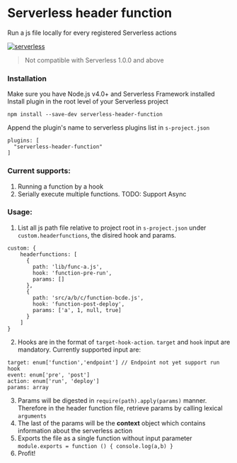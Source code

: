 # Serverless header function

Run a js file locally for every registered Serverless actions

[![serverless](http://public.serverless.com/badges/v3.svg)](http://www.serverless.com)

> Not compatible with Serverless 1.0.0 and above

### Installation
Make sure you have Node.js v4.0+ and Serverless Framework installed
Install plugin in the root level of your Serverless project

`npm install --save-dev serverless-header-function`

Append the plugin's name to serverless plugins list in `s-project.json`
```
plugins: [
  "serverless-header-function"
]
```

### Current supports:
1. Running a function by a hook
3. Serially execute multiple functions. TODO: Support Async

### Usage:
1. List all js path file relative to project root in `s-project.json` under `custom.headerfunctions`, the disired hook and params.
```
custom: {
    headerfunctions: [
      {
        path: 'lib/func-a.js',
        hook: 'function-pre-run',
        params: []
      },
      {
        path: 'src/a/b/c/function-bcde.js',
        hook: 'function-post-deploy',
        params: ['a', 1, null, true]
      }
    ]
}
```
2. Hooks are in the format of `target-hook-action`. `target` and `hook` input are mandatory. Currently supported input are:
```
target: enum['function','endpoint'] // Endpoint not yet support run hook
event: enum['pre', 'post']
action: enum['run', 'deploy']
params: array
```
3. Params will be digested in `require(path).apply(params)` manner. Therefore in the header function file, retrieve params by calling lexical `arguments`
4. The last of the params will be the **context** object which contains information about the serverless action
5. Exports the file as a single function without input parameter
`module.exports = function () { console.log(a,b) }`
6. Profit!
